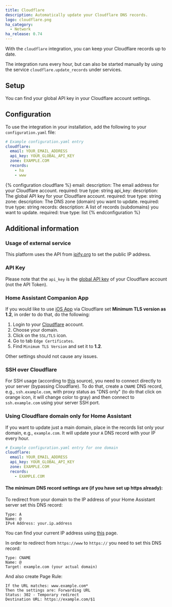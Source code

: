 ```yaml
---
title: Cloudflare
description: Automatically update your Cloudflare DNS records.
logo: cloudflare.png
ha_category:
  - Network
ha_release: 0.74
---
```


With the `cloudflare` integration, you can keep your Cloudflare records up to date.

The integration runs every hour, but can also be started manually by using the service `cloudflare.update_records` under services.

## Setup

You can find your global API key in your Cloudflare account settings.

## Configuration

To use the integration in your installation, add the following to your `configuration.yaml` file:

```yaml
# Example configuration.yaml entry
cloudflare:
  email: YOUR_EMAIL_ADDRESS
  api_key: YOUR_GLOBAL_API_KEY
  zone: EXAMPLE.COM
  records:
    - ha
    - www
```

{% configuration cloudflare %}
email:
  description: The email address for your Cloudflare account.
  required: true
  type: string
api_key:
  description: The global API key for your Cloudflare account.
  required: true
  type: string
zone:
  description: The DNS zone (domain) you want to update.
  required: true
  type: string
records:
  description: A list of records (subdomains) you want to update.
  required: true
  type: list
{% endconfiguration %}

## Additional information

### Usage of external service

This platform uses the API from [ipify.org](https://www.ipify.org/) to set the public IP address.

### API Key

Please note that the `api_key` is the [global API key](https://support.cloudflare.com/hc/en-us/articles/200167836-Managing-API-Tokens-and-Keys#12345682) of your Cloudflare account (not the API Token).

### Home Assistant Companion App

If you would like to use [iOS App](https://companion.home-assistant.io/) via Cloudflare set **Minimum TLS version as 1.2**, in order to do that, do the following:
1. Login to your [Cloudflare](https://dash.cloudflare.com/) account.
2. Choose your domain.
3. Click on the `SSL/TLS` icon.
4. Go to tab `Edge Certificates`.
5. Find `Minimum TLS Version` and set it to **1.2**.

Other settings should not cause any issues.

### SSH over Cloudflare

For SSH usage (according to [this](https://blog.cloudflare.com/cloudflare-now-supporting-more-ports/) source), you need to connect directly to your server (bypassing Cloudflare). To do that, create a `CNAME` DNS record, e.g., `ssh.example.com`, with proxy status as "DNS only" (to do that click on orange icon, it will change color to gray) and then connect to `ssh.example.com` using your server SSH port.

### Using Cloudflare domain only for Home Assistant

If you want to update just a main domain, place in the records list only your domain, e.g., `example.com`. It will update your `A` DNS record with your IP every hour.

```yaml
# Example configuration.yaml entry for one domain
cloudflare:
  email: YOUR_EMAIL_ADDRESS
  api_key: YOUR_GLOBAL_API_KEY
  zone: EXAMPLE.COM
  records:
    - EXAMPLE.COM
```

#### The minimum DNS record settings are (if you have set up https already):

To redirect from your domain to the IP address of your Home Assistant server set this DNS record:

```text
Type: A
Name: @
IPv4 Address: your.ip.address
```

You can find your current IP address using [this](https://api.ipify.org/) page.

In order to redirect from `https://www` to `https://` you need to set this DNS record:

```text
Type: CNAME
Name: @
Target: example.com (your actual domain)
```

And also create Page Rule:

```text
If the URL matches: www.example.com*
Then the settings are: Forwarding URL
Status: 302 - Temporary redirect
Destination URL: https://example.com/$1
```
